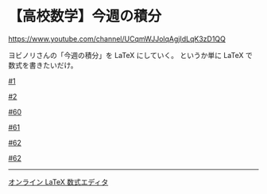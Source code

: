 # 【高校数学】今週の積分

https://www.youtube.com/channel/UCqmWJJolqAgjIdLqK3zD1QQ

ヨビノリさんの「今週の積分」を LaTeX にしていく。
というか単に LaTeX で数式を書きたいだけ。


[#1](1.md)

[#2](2.md)

[#60](60.md)

[#61](61.md)

[#62](62.md)

[#62](62.md)

----

[オンライン LaTeX 数式エディタ](https://www.codecogs.com/latex/eqneditor.php)
